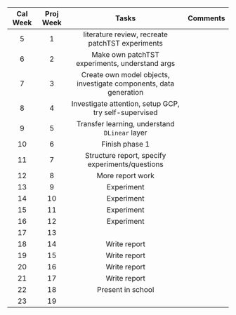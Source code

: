 | Cal Week | Proj Week | Tasks | Comments |
|:--------:|:---------:|:-----:|:--------:|
| 5        | 1         |literature review, recreate patchTST experiments|          |
| 6        | 2         |Make own patchTST experiments, understand args       |          |
| 7        | 3         |Create own model objects, investigate components, data generation|          |
| 8        | 4         |Investigate attention, setup GCP, try self-supervised       |          |
| 9        | 5         |Transfer learning, understand `DLinear` layer|          |
| 10       | 6         |Finish phase 1       |          |
| 11       | 7         |Structure report, specify experiments/questions      |          |
| 12       | 8         |More report work       |          |
| 13       | 9         |Experiment       |          |
| 14       | 10        |Experiment       |          |
| 15       | 11        |Experiment|          |
| 16       | 12        |Experiment|          |
| 17       | 13        |       |          |
| 18       | 14        |Write report       |          |
| 19       | 15        |Write report       |          |
| 20       | 16        |Write report      |          |
| 21       | 17        |Write report       |          |
| 22       | 18        |Present in school      |          |
| 23       | 19        |       |          |